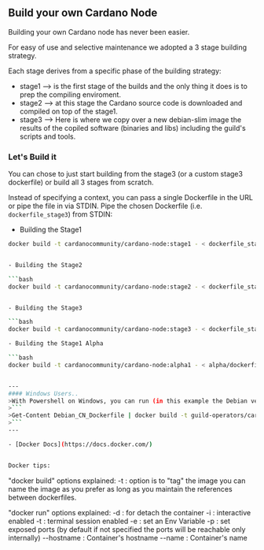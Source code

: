 ## Build your own Cardano Node

Building your own Cardano node has never been easier.

For easy of use and selective maintenance we adopted a 3 stage building strategy.
    
Each stage derives from a specific phase of the building strategy: 
* stage1 --> is the first stage of the builds and the only thing it does is to prep the compiling enviroment.
* stage2 --> at this stage the Cardano source code is downloaded and compiled on top of the stage1.
* stage3 --> Here is where we copy over a new debian-slim image the results of the copiled software (binaries and libs) including the guild's scripts and tools.

### Let's Build it

You can chose to just start building from the stage3 (or a custom stage3 dockerfile) or build all 3 stages from scratch.

Instead of specifying a context, you can pass a single Dockerfile in the URL or pipe the file in via STDIN. 
Pipe the chosen Dockerfile (i.e. `dockerfile_stage3`) from STDIN:

  - Building the Stage1
  
  ```bash 
  docker build -t cardanocommunity/cardano-node:stage1 - < dockerfile_stage1```
  
  
  - Building the Stage2
  
  ```bash 
  docker build -t cardanocommunity/cardano-node:stage2 - < dockerfile_stage2    ```
  
  
  - Building the Stage3
  
  ```bash 
  docker build -t cardanocommunity/cardano-node:stage3 - < dockerfile_stage3 ```   

  - Building the Stage1 Alpha

  ```bash 
  docker build -t cardanocommunity/cardano-node:alpha1 - < alpha/dockerfile_stage1alpha ```


---
#### Windows Users..
>With Powershell on Windows, you can run (in this example the Debian version):
>```
>Get-Content Debian_CN_Dockerfile | docker build -t guild-operators/cardano-node:latest -
>```
---

- [Docker Docs](https://docs.docker.com/)


Docker tips:
```
"docker build" options explained:
 -t : option is to "tag" the image you can name the image as you prefer as long as you maintain the references between dockerfiles.

"docker run" options explained:
 -d : for detach the container
 -i : interactive enabled 
 -t : terminal session enabled
 -e : set an Env Variable
 -p : set exposed ports (by default if not specified the ports will be reachable only internally)
 --hostname : Container's hostname
 --name : Container's name
```
